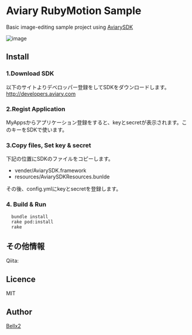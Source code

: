 Aviary RubyMotion Sample
====

Basic image-editing sample project using [AviarySDK]

![image](https://qiita-image-store.s3.amazonaws.com/0/14768/870aae4e-88c1-aeb1-06a7-59d4b5d3bc0a.jpeg "image")

## Install

### 1.Download SDK

以下のサイトよりデベロッパー登録をしてSDKをダウンロードします。
http://developers.aviary.com

### 2.Regist Application

MyAppsからアプリケーション登録をすると、keyとsecretが表示されます。このキーをSDKで使います。

### 3.Copy files, Set key & secret

下記の位置にSDKのファイルをコピーします。

* vender/AviarySDK.framework
* resources/AviarySDKResources.bunlde

その後、config.ymlにkeyとsecretを登録します。

### 4. Build & Run

```
  bundle install
  rake pod:install
  rake
```

## その他情報

Qiita:

[Aviary]: https://aviary.com
[AviarySDK]: http://developers.aviary.com

## Licence

MIT

## Author

[Bellx2](https://github.com/bellx2)

